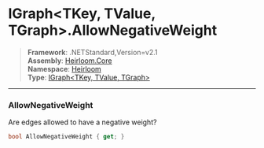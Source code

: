 # IGraph\<TKey, TValue, TGraph>.AllowNegativeWeight

> **Framework**: .NETStandard,Version=v2.1  
> **Assembly**: [Heirloom.Core][0]  
> **Namespace**: [Heirloom][0]  
> **Type**: [IGraph\<TKey, TValue, TGraph>][1]  

--------------------------------------------------------------------------------

### AllowNegativeWeight

Are edges allowed to have a negative weight?

```cs
bool AllowNegativeWeight { get; }
```

[0]: ../Heirloom.Core.md
[1]: Heirloom.IGraph[TKey,TValue,TGraph].md
